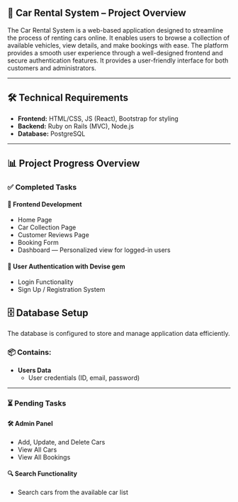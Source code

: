 ## 🚗 Car Rental System – Project Overview

The Car Rental System is a web-based application designed to streamline the process of renting cars online. It enables users to browse a collection of available vehicles, view details, and make bookings with ease. The platform provides a smooth user experience through a well-designed frontend and secure authentication features. It provides a user-friendly interface for both customers and administrators.

---

## 🛠️ Technical Requirements

- **Frontend:** HTML/CSS, JS (React), Bootstrap for styling  
- **Backend:** Ruby on Rails (MVC), Node.js  
- **Database:** PostgreSQL  

---

## 📊 Project Progress Overview

### ✅ Completed Tasks

#### 🎨 Frontend Development
- Home Page  
- Car Collection Page  
- Customer Reviews Page  
- Booking Form
- Dashboard — Personalized view for logged-in users  

#### 🔐 User Authentication with Devise gem
- Login Functionality  
- Sign Up / Registration System  

## 🗄️ Database Setup
The database is configured to store and manage application data efficiently.  

### 📦 Contains:
- **Users Data**  
  - User credentials (ID, email, password) 
---

### ⏳ Pending Tasks

#### 🛠️ Admin Panel
- Add, Update, and Delete Cars  
- View All Cars  
- View All Bookings  

#### 🔍 Search Functionality
- Search cars from the available car list  
